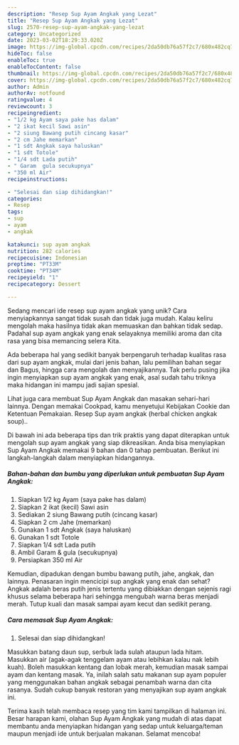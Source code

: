 ```yaml
---
description: "Resep Sup Ayam Angkak yang Lezat"
title: "Resep Sup Ayam Angkak yang Lezat"
slug: 2570-resep-sup-ayam-angkak-yang-lezat
category: Uncategorized
date: 2023-03-02T18:29:33.020Z
image: https://img-global.cpcdn.com/recipes/2da50db76a57f2c7/680x482cq70/sup-ayam-angkak-foto-resep-utama.jpg
hideToc: false
enableToc: true
enableTocContent: false
thumbnail: https://img-global.cpcdn.com/recipes/2da50db76a57f2c7/680x482cq70/sup-ayam-angkak-foto-resep-utama.jpg
cover: https://img-global.cpcdn.com/recipes/2da50db76a57f2c7/680x482cq70/sup-ayam-angkak-foto-resep-utama.jpg
author: Admin
authorAv: notfound
ratingvalue: 4
reviewcount: 3
recipeingredient:
- "1/2 kg Ayam saya pake has dalam"
- "2 ikat kecil Sawi asin"
- "2 siung Bawang putih cincang kasar"
- "2 cm Jahe memarkan"
- "1 sdt Angkak saya haluskan"
- "1 sdt Totole"
- "1/4 sdt Lada putih"
- " Garam  gula secukupnya"
- "350 ml Air"
recipeinstructions:

- "Selesai dan siap dihidangkan!"
categories:
- Resep
tags:
- sup
- ayam
- angkak

katakunci: sup ayam angkak 
nutrition: 282 calories
recipecuisine: Indonesian
preptime: "PT33M"
cooktime: "PT34M"
recipeyield: "1"
recipecategory: Dessert

---
```





Sedang mencari ide resep sup ayam angkak yang unik? Cara menyiapkannya sangat tidak susah dan tidak juga mudah. Kalau keliru mengolah maka hasilnya tidak akan memuaskan dan bahkan tidak sedap. Padahal sup ayam angkak yang enak selayaknya memiliki aroma dan cita rasa yang bisa memancing selera Kita.





Ada beberapa hal yang sedikit banyak berpengaruh terhadap kualitas rasa dari sup ayam angkak, mulai dari jenis bahan, lalu pemilihan bahan segar dan Bagus, hingga cara mengolah dan menyajikannya. Tak perlu pusing jika ingin menyiapkan sup ayam angkak yang enak,      asal sudah tahu triknya maka hidangan ini mampu jadi sajian spesial.














Lihat juga cara membuat Sup Ayam Angkak dan masakan sehari-hari lainnya. Dengan memakai Cookpad, kamu menyetujui Kebijakan Cookie dan Ketentuan Pemakaian. Resep Sup ayam angkak (herbal chicken angkak soup)..






Di bawah ini ada beberapa tips dan trik praktis yang dapat diterapkan untuk mengolah sup ayam angkak yang siap dikreasikan. Anda bisa menyiapkan Sup Ayam Angkak memakai 9 bahan dan 0 tahap pembuatan. Berikut ini langkah-langkah dalam menyiapkan hidangannya.

<!--inarticleads1-->

##### Bahan-bahan dan bumbu yang diperlukan untuk pembuatan Sup Ayam Angkak:

1. Siapkan 1/2 kg Ayam (saya pake has dalam)
1. Siapkan 2 ikat (kecil) Sawi asin
1. Sediakan 2 siung Bawang putih (cincang kasar)
1. Siapkan 2 cm Jahe (memarkan)
1. Gunakan 1 sdt Angkak (saya haluskan)
1. Gunakan 1 sdt Totole
1. Siapkan 1/4 sdt Lada putih
1. Ambil  Garam &amp; gula (secukupnya)
1. Persiapkan 350 ml Air


Kemudian, dipadukan dengan bumbu bawang putih, jahe, angkak, dan lainnya. Penasaran ingin mencicipi sup angkak yang enak dan sehat? Angkak adalah beras putih jenis tertentu yang dibiakkan dengan sejenis ragi khusus selama beberapa hari sehingga mengubah warna beras menjadi merah. Tutup kuali dan masak sampai ayam kecut dan sedikit perang. 

<!--inarticleads2-->

##### Cara memasak Sup Ayam Angkak:


1. Selesai dan siap dihidangkan!

Masukkan batang daun sup, serbuk lada sulah ataupun lada hitam. Masukkan air (agak-agak tenggelam ayam atau lebihkan kalau nak lebih kuah). Boleh masukkan kentang dan lobak merah, kemudian masak sampai ayam dan kentang masak. Ya, inilah salah satu makanan sup ayam populer yang menggunakan bahan angkak sebagai penambah warna dan cita rasanya. Sudah cukup banyak restoran yang menyajikan sup ayam angkak ini. 

Terima kasih telah membaca resep yang tim kami tampilkan di halaman ini. Besar harapan kami, olahan Sup Ayam Angkak yang mudah di atas dapat membantu anda menyiapkan hidangan yang sedap untuk keluarga/teman maupun menjadi ide untuk berjualan makanan. Selamat mencoba!
